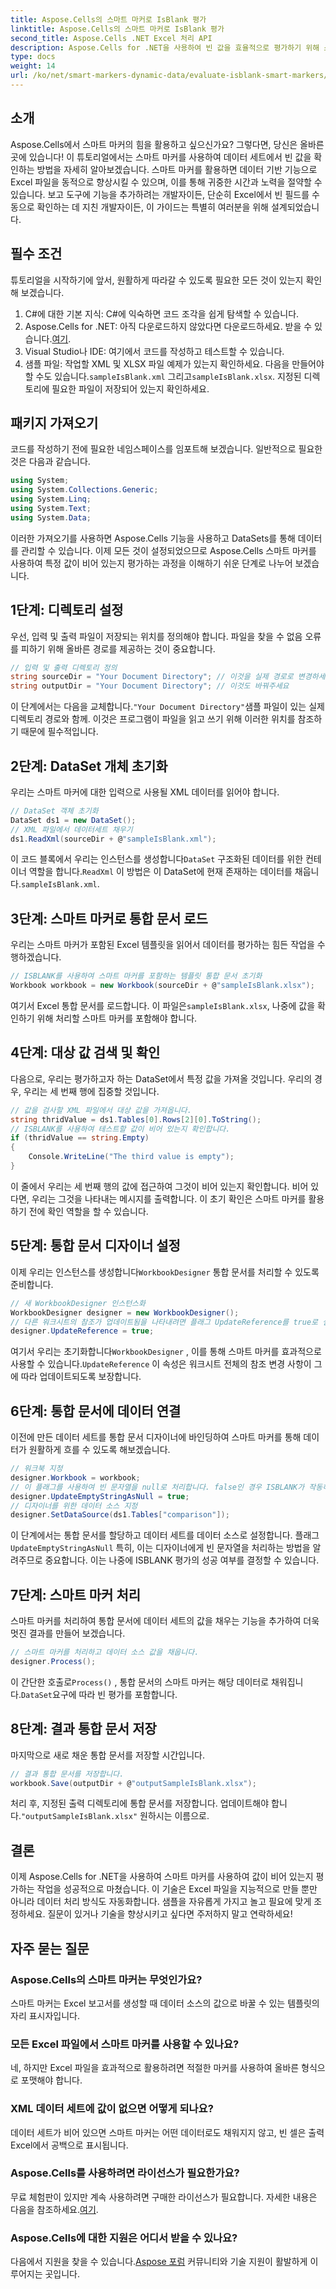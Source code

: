 ```yaml
---
title: Aspose.Cells의 스마트 마커로 IsBlank 평가
linktitle: Aspose.Cells의 스마트 마커로 IsBlank 평가
second_title: Aspose.Cells .NET Excel 처리 API
description: Aspose.Cells for .NET을 사용하여 빈 값을 효율적으로 평가하기 위해 스마트 마커로 Excel 파일을 강화하세요. 이 단계별 가이드에서 방법을 알아보세요.
type: docs
weight: 14
url: /ko/net/smart-markers-dynamic-data/evaluate-isblank-smart-markers/
---
```

## 소개
Aspose.Cells에서 스마트 마커의 힘을 활용하고 싶으신가요? 그렇다면, 당신은 올바른 곳에 있습니다! 이 튜토리얼에서는 스마트 마커를 사용하여 데이터 세트에서 빈 값을 확인하는 방법을 자세히 알아보겠습니다. 스마트 마커를 활용하면 데이터 기반 기능으로 Excel 파일을 동적으로 향상시킬 수 있으며, 이를 통해 귀중한 시간과 노력을 절약할 수 있습니다. 보고 도구에 기능을 추가하려는 개발자이든, 단순히 Excel에서 빈 필드를 수동으로 확인하는 데 지친 개발자이든, 이 가이드는 특별히 여러분을 위해 설계되었습니다. 
## 필수 조건
튜토리얼을 시작하기에 앞서, 원활하게 따라갈 수 있도록 필요한 모든 것이 있는지 확인해 보겠습니다.
1. C#에 대한 기본 지식: C#에 익숙하면 코드 조각을 쉽게 탐색할 수 있습니다.
2.  Aspose.Cells for .NET: 아직 다운로드하지 않았다면 다운로드하세요. 받을 수 있습니다.[여기](https://releases.aspose.com/cells/net/).
3. Visual Studio나 IDE: 여기에서 코드를 작성하고 테스트할 수 있습니다. 
4. 샘플 파일: 작업할 XML 및 XLSX 파일 예제가 있는지 확인하세요. 다음을 만들어야 할 수도 있습니다.`sampleIsBlank.xml` 그리고`sampleIsBlank.xlsx`. 
지정된 디렉토리에 필요한 파일이 저장되어 있는지 확인하세요.
## 패키지 가져오기
코드를 작성하기 전에 필요한 네임스페이스를 임포트해 보겠습니다. 일반적으로 필요한 것은 다음과 같습니다.
```csharp
using System;
using System.Collections.Generic;
using System.Linq;
using System.Text;
using System.Data;
```
이러한 가져오기를 사용하면 Aspose.Cells 기능을 사용하고 DataSets를 통해 데이터를 관리할 수 있습니다.
이제 모든 것이 설정되었으므로 Aspose.Cells 스마트 마커를 사용하여 특정 값이 비어 있는지 평가하는 과정을 이해하기 쉬운 단계로 나누어 보겠습니다.
## 1단계: 디렉토리 설정
우선, 입력 및 출력 파일이 저장되는 위치를 정의해야 합니다. 파일을 찾을 수 없음 오류를 피하기 위해 올바른 경로를 제공하는 것이 중요합니다.
```csharp
// 입력 및 출력 디렉토리 정의
string sourceDir = "Your Document Directory"; // 이것을 실제 경로로 변경하세요
string outputDir = "Your Document Directory"; // 이것도 바꿔주세요
```
 이 단계에서는 다음을 교체합니다.`"Your Document Directory"`샘플 파일이 있는 실제 디렉토리 경로와 함께. 이것은 프로그램이 파일을 읽고 쓰기 위해 이러한 위치를 참조하기 때문에 필수적입니다.
## 2단계: DataSet 개체 초기화
우리는 스마트 마커에 대한 입력으로 사용될 XML 데이터를 읽어야 합니다.
```csharp
// DataSet 객체 초기화
DataSet ds1 = new DataSet();
// XML 파일에서 데이터세트 채우기
ds1.ReadXml(sourceDir + @"sampleIsBlank.xml");
```
 이 코드 블록에서 우리는 인스턴스를 생성합니다`DataSet` 구조화된 데이터를 위한 컨테이너 역할을 합니다.`ReadXml` 이 방법은 이 DataSet에 현재 존재하는 데이터를 채웁니다.`sampleIsBlank.xml`.
## 3단계: 스마트 마커로 통합 문서 로드
우리는 스마트 마커가 포함된 Excel 템플릿을 읽어서 데이터를 평가하는 힘든 작업을 수행하겠습니다.
```csharp
// ISBLANK를 사용하여 스마트 마커를 포함하는 템플릿 통합 문서 초기화
Workbook workbook = new Workbook(sourceDir + @"sampleIsBlank.xlsx");
```
 여기서 Excel 통합 문서를 로드합니다. 이 파일은`sampleIsBlank.xlsx`, 나중에 값을 확인하기 위해 처리할 스마트 마커를 포함해야 합니다.
## 4단계: 대상 값 검색 및 확인
다음으로, 우리는 평가하고자 하는 DataSet에서 특정 값을 가져올 것입니다. 우리의 경우, 우리는 세 번째 행에 집중할 것입니다.
```csharp
// 값을 검사할 XML 파일에서 대상 값을 가져옵니다.
string thridValue = ds1.Tables[0].Rows[2][0].ToString();
// ISBLANK를 사용하여 테스트할 값이 비어 있는지 확인합니다.
if (thridValue == string.Empty)
{
    Console.WriteLine("The third value is empty");
}
```
이 줄에서 우리는 세 번째 행의 값에 접근하여 그것이 비어 있는지 확인합니다. 비어 있다면, 우리는 그것을 나타내는 메시지를 출력합니다. 이 초기 확인은 스마트 마커를 활용하기 전에 확인 역할을 할 수 있습니다.
## 5단계: 통합 문서 디자이너 설정
 이제 우리는 인스턴스를 생성합니다`WorkbookDesigner` 통합 문서를 처리할 수 있도록 준비합니다.
```csharp
// 새 WorkbookDesigner 인스턴스화
WorkbookDesigner designer = new WorkbookDesigner();
// 다른 워크시트의 참조가 업데이트됨을 나타내려면 플래그 UpdateReference를 true로 설정합니다.
designer.UpdateReference = true;
```
 여기서 우리는 초기화합니다`WorkbookDesigner` , 이를 통해 스마트 마커를 효과적으로 사용할 수 있습니다.`UpdateReference` 이 속성은 워크시트 전체의 참조 변경 사항이 그에 따라 업데이트되도록 보장합니다.
## 6단계: 통합 문서에 데이터 연결
이전에 만든 데이터 세트를 통합 문서 디자이너에 바인딩하여 스마트 마커를 통해 데이터가 원활하게 흐를 수 있도록 해보겠습니다.
```csharp
// 워크북 지정
designer.Workbook = workbook;
// 이 플래그를 사용하여 빈 문자열을 null로 처리합니다. false인 경우 ISBLANK가 작동하지 않습니다.
designer.UpdateEmptyStringAsNull = true;
// 디자이너를 위한 데이터 소스 지정
designer.SetDataSource(ds1.Tables["comparison"]);
```
 이 단계에서는 통합 문서를 할당하고 데이터 세트를 데이터 소스로 설정합니다. 플래그`UpdateEmptyStringAsNull` 특히, 이는 디자이너에게 빈 문자열을 처리하는 방법을 알려주므로 중요합니다. 이는 나중에 ISBLANK 평가의 성공 여부를 결정할 수 있습니다.
## 7단계: 스마트 마커 처리
스마트 마커를 처리하여 통합 문서에 데이터 세트의 값을 채우는 기능을 추가하여 더욱 멋진 결과를 만들어 보겠습니다.
```csharp
// 스마트 마커를 처리하고 데이터 소스 값을 채웁니다.
designer.Process();
```
 이 간단한 호출로`Process()` , 통합 문서의 스마트 마커는 해당 데이터로 채워집니다.`DataSet`요구에 따라 빈 평가를 포함합니다.
## 8단계: 결과 통합 문서 저장
마지막으로 새로 채운 통합 문서를 저장할 시간입니다. 
```csharp
// 결과 통합 문서를 저장합니다.
workbook.Save(outputDir + @"outputSampleIsBlank.xlsx");
```
 처리 후, 지정된 출력 디렉토리에 통합 문서를 저장합니다. 업데이트해야 합니다.`"outputSampleIsBlank.xlsx"` 원하시는 이름으로.
## 결론
이제 Aspose.Cells for .NET을 사용하여 스마트 마커를 사용하여 값이 비어 있는지 평가하는 작업을 성공적으로 마쳤습니다. 이 기술은 Excel 파일을 지능적으로 만들 뿐만 아니라 데이터 처리 방식도 자동화합니다. 샘플을 자유롭게 가지고 놀고 필요에 맞게 조정하세요. 질문이 있거나 기술을 향상시키고 싶다면 주저하지 말고 연락하세요!
## 자주 묻는 질문
### Aspose.Cells의 스마트 마커는 무엇인가요?
스마트 마커는 Excel 보고서를 생성할 때 데이터 소스의 값으로 바꿀 수 있는 템플릿의 자리 표시자입니다.
### 모든 Excel 파일에서 스마트 마커를 사용할 수 있나요?
네, 하지만 Excel 파일을 효과적으로 활용하려면 적절한 마커를 사용하여 올바른 형식으로 포맷해야 합니다.
### XML 데이터 세트에 값이 없으면 어떻게 되나요?
데이터 세트가 비어 있으면 스마트 마커는 어떤 데이터로도 채워지지 않고, 빈 셀은 출력 Excel에서 공백으로 표시됩니다.
### Aspose.Cells를 사용하려면 라이선스가 필요한가요?
 무료 체험판이 있지만 계속 사용하려면 구매한 라이선스가 필요합니다. 자세한 내용은 다음을 참조하세요.[여기](https://purchase.aspose.com/buy).
### Aspose.Cells에 대한 지원은 어디서 받을 수 있나요?
 다음에서 지원을 찾을 수 있습니다.[Aspose 포럼](https://forum.aspose.com/c/cells/9) 커뮤니티와 기술 지원이 활발하게 이루어지는 곳입니다.
